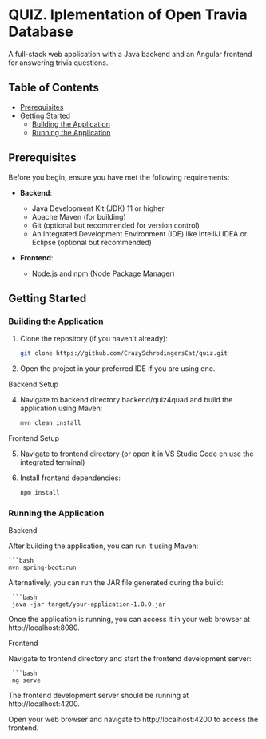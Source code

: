 # QUIZ. Iplementation of Open Travia Database

A full-stack web application with a Java backend and an Angular frontend for answering trivia questions.

## Table of Contents

- [Prerequisites](#prerequisites)
- [Getting Started](#getting-started)
  - [Building the Application](#building-the-application)
  - [Running the Application](#running-the-application)

## Prerequisites

Before you begin, ensure you have met the following requirements:
- **Backend**:
  - Java Development Kit (JDK) 11 or higher
  - Apache Maven (for building)
  - Git (optional but recommended for version control)
  - An Integrated Development Environment (IDE) like IntelliJ IDEA or Eclipse (optional but recommended)
 
- **Frontend**:
  - Node.js and npm (Node Package Manager)

## Getting Started

### Building the Application

1. Clone the repository (if you haven't already):

   ```bash
   git clone https://github.com/CrazySchrodingersCat/quiz.git
   
2. Open the project in your preferred IDE if you are using one.

Backend Setup

4. Navigate to backend directory backend/quiz4quad and build the application using Maven:

     ```bash
     mvn clean install

Frontend Setup

5. Navigate to frontend directory (or open it in VS Studio Code en use the integrated terminal)
3. Install frontend dependencies:

    ```bash
    npm install
    
### Running the Application

Backend

After building the application, you can run it using Maven:

    ```bash
    mvn spring-boot:run

Alternatively, you can run the JAR file generated during the build:

     ```bash
     java -jar target/your-application-1.0.0.jar

Once the application is running, you can access it in your web browser at http://localhost:8080.

Frontend

Navigate to frontend directory and start the frontend development server:

     ```bash
     ng serve

The frontend development server should be running at http://localhost:4200.

Open your web browser and navigate to http://localhost:4200 to access the frontend.
